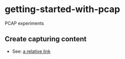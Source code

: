 # getting-started-with-pcap
PCAP experiments

## Create capturing content
* See: [a relative link](zero-httpd/README.md)

